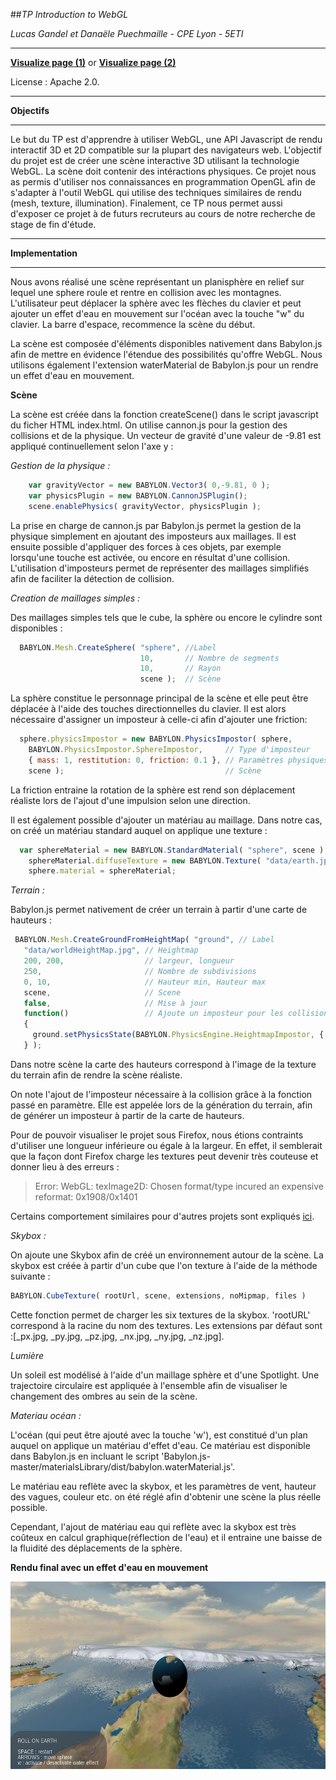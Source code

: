 ##*TP Introduction to WebGL*

*Lucas Gandel et Danaële Puechmaille - CPE Lyon - 5ETI*

-----
[**Visualize page (1)**](https://rawgit.com/Modelisation5ETI/WebGL_Intro/master/index.html) or [**Visualize page (2)**](http://htmlpreview.github.io/?https://github.com/Modelisation5ETI/WebGL_Intro/master/index.html)

License : Apache 2.0.

-----
**Objectifs**

-----
Le but du TP est d'apprendre à utiliser WebGL, une API Javascript de rendu interactif 3D et 2D compatible sur la plupart des navigateurs web. L'objectif du projet est de créer une scène interactive 3D utilisant la technologie WebGL. La scène doit contenir des intéractions physiques. Ce projet nous as permis d'utiliser nos connaissances en programmation OpenGL afin de s'adapter à l'outil WebGL qui utilise des techniques similaires de rendu (mesh, texture, illumination). Finalement, ce TP nous permet aussi d'exposer ce projet à de futurs recruteurs au cours de notre recherche de stage de fin d'étude. 

-----
**Implementation**

-----
Nous avons réalisé une scène représentant un planisphère en relief sur lequel une sphere roule et rentre en collision avec les montagnes. L'utilisateur peut déplacer la sphère avec les flèches du clavier et peut ajouter un effet d'eau en mouvement sur l'océan avec la touche "w" du clavier. La barre d'espace, recommence la scène du début. 

La scène est composée d'éléments disponibles nativement dans Babylon.js afin de mettre en évidence l'étendue des possibilités qu'offre WebGL.
Nous utilisons également l'extension waterMaterial de Babylon.js pour un rendre un effet d'eau en mouvement.  

**Scène**

La scène est créée dans la fonction createScene() dans le script javascript du ficher HTML index.html. 
On utilise cannon.js pour la gestion des collisions et de la physique. Un vecteur de gravité d'une valeur de -9.81 est appliqué continuellement selon l'axe y : 

*Gestion de la physique :* 
```javascript
    var gravityVector = new BABYLON.Vector3( 0,-9.81, 0 );
    var physicsPlugin = new BABYLON.CannonJSPlugin();
    scene.enablePhysics( gravityVector, physicsPlugin );
```
La prise en charge de cannon.js par Babylon.js permet la gestion de la physique simplement en ajoutant des imposteurs aux maillages. Il est ensuite possible d'appliquer des forces à ces objets, par exemple lorsqu'une touche est activée, ou encore en résultat d'une collision. L'utilisation d'imposteurs permet de représenter des maillages simplifiés afin de faciliter la détection de collision.

*Creation de maillages simples :*

Des maillages simples tels que le cube, la sphère ou encore le cylindre sont disponibles :
```javascript  
  BABYLON.Mesh.CreateSphere( "sphere", //Label
                             10,       // Nombre de segments
                             10,       // Rayon
                             scene );  // Scène
```

La sphère constitue le personnage principal de la scène et elle peut être déplacée à l'aide des touches directionnelles du clavier. Il est alors nécessaire d'assigner un imposteur à celle-ci afin d'ajouter une friction:
```javascript  
  sphere.physicsImpostor = new BABYLON.PhysicsImpostor( sphere,
    BABYLON.PhysicsImpostor.SphereImpostor,     // Type d'imposteur
    { mass: 1, restitution: 0, friction: 0.1 }, // Paramètres physiques
    scene );                                    // Scène
```
La friction entraine la rotation de la sphère est rend son déplacement réaliste lors de l'ajout d'une impulsion selon une direction. 

Il est également possible d'ajouter un matériau au maillage. Dans notre cas, on créé un matériau standard auquel on applique une texture :
```javascript  
  var sphereMaterial = new BABYLON.StandardMaterial( "sphere", scene );
    sphereMaterial.diffuseTexture = new BABYLON.Texture( "data/earth.jpg", scene );
    sphere.material = sphereMaterial;
```

*Terrain :*

Babylon.js permet nativement de créer un terrain à partir d'une carte de hauteurs :
 ```javascript   
  BABYLON.Mesh.CreateGroundFromHeightMap( "ground", // Label
    "data/worldHeightMap.jpg", // Heightmap
    200, 200,                  // largeur, longueur
    250,                       // Nombre de subdivisions
    0, 10,                     // Hauteur min, Hauteur max
    scene,                     // Scene
    false,                     // Mise à jour
    function()                 // Ajoute un imposteur pour les collisions
    {
      ground.setPhysicsState(BABYLON.PhysicsEngine.HeightmapImpostor, { mass: 0 });
    } );
```
Dans notre scène la carte des hauteurs correspond à l'image de la texture du terrain afin de rendre la scène réaliste. 

On note l'ajout de l'imposteur nécessaire à la collision grâce à la fonction passé en paramètre. Elle est appelée lors de la génération du terrain, afin de générer un imposteur à partir de la carte de hauteurs.

Pour de pouvoir visualiser le projet sous Firefox, nous étions contraints d'utiliser une longueur inférieure ou égale à la largeur. En effet, il semblerait que la façon dont Firefox charge les textures peut devenir très couteuse et donner lieu à des erreurs :

>Error: WebGL: texImage2D: Chosen format/type incured an expensive reformat: 0x1908/0x1401

Certains comportement similaires pour d'autres projets sont expliqués [ici](https://github.com/mrdoob/three.js/issues/9109#issuecomment-254076793).

*Skybox :*

On ajoute une Skybox afin de créé un environnement autour de la scène. La skybox est créée  à partir d'un cube que l'on texture à l'aide de la méthode suivante :
 ```javascript  
BABYLON.CubeTexture( rootUrl, scene, extensions, noMipmap, files )
 ```

Cette fonction permet de charger les six textures de la skybox. 'rootURL' correspond à la racine du nom des textures. Les extensions par défaut sont :[_px.jpg, _py.jpg, _pz.jpg, _nx.jpg, _ny.jpg, _nz.jpg].


*Lumière* 

Un soleil est modélisé à l'aide d'un maillage sphère et d'une Spotlight. Une trajectoire circulaire est appliquée à l'ensemble afin de visualiser le changement des ombres au sein de la scène.

*Materiau océan :*

L'océan (qui peut être ajouté avec la touche 'w'), est constitué d'un plan auquel on applique un matériau d'effet d'eau. Ce matériau est disponible dans Babylon.js en incluant le script 'Babylon.js-master/materialsLibrary/dist/babylon.waterMaterial.js'.

Le matériau eau reflète avec la skybox, et les paramètres de vent, hauteur des vagues, couleur etc. on été réglé afin d'obtenir une scène la plus réelle possible.

Cependant, l'ajout de matériau eau qui reflète avec la skybox est très coûteux en calcul graphique(réflection de l'eau) et il entraine une baisse de la fluidité des déplacements de la sphère.


**Rendu final avec un effet d'eau en mouvement**

 <img src="./screenshot.png" alt="screenshot" width="600" height="300" />



